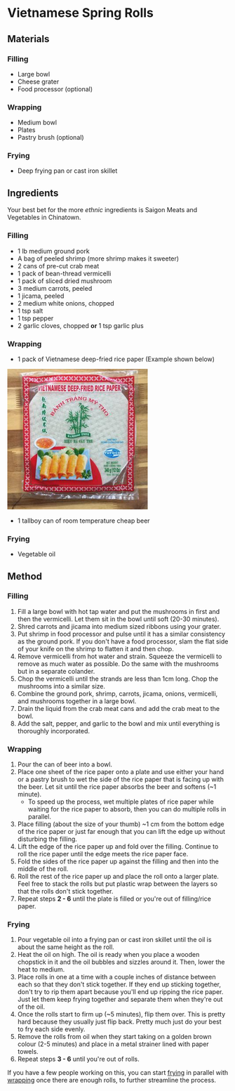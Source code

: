 # Vietnamese Spring Rolls
## Materials
### Filling
* Large bowl
* Cheese grater
* Food processor (optional)
### Wrapping
* Medium bowl
* Plates
* Pastry brush (optional)
### Frying
* Deep frying pan or cast iron skillet

## Ingredients
Your best bet for the more *ethnic* ingredients is Saigon Meats and
Vegetables in Chinatown.
### Filling
* 1 lb medium ground pork
* A bag of peeled shrimp (more shrimp makes it sweeter)
* 2 cans of pre-cut crab meat
* 1 pack of bean-thread vermicelli
* 1 pack of sliced dried mushroom
* 3 medium carrots, peeled
* 1 jicama, peeled
* 2 medium white onions, chopped
* 1 tsp salt
* 1 tsp pepper
* 2 garlic cloves, chopped **or** 1 tsp garlic plus
### Wrapping
* 1 pack of Vietnamese deep-fried rice paper (Example shown below)

![Rice paper](./rice-paper.jpeg)
* 1 tallboy can of room temperature cheap beer
### Frying
* Vegetable oil

## Method
### Filling
1. Fill a large bowl with hot tap water and put the mushrooms in first and
then the vermicelli. Let them sit in the bowl until soft (20-30 minutes).
2. Shred carrots and jicama into medium sized ribbons using your grater.
3. Put shrimp in food processor and pulse until it has a similar consistency
as the ground pork. If you don't have a food processor, slam the flat side of
your knife on the shrimp to flatten it and then chop.
4. Remove vermicelli from hot water and strain. Squeeze the vermicelli to
remove as much water as possible. Do the same with the mushrooms but in a
separate colander.
5. Chop the vermicelli until the strands are less than 1cm long. Chop the
mushrooms into a similar size.
7. Combine the ground pork, shrimp, carrots, jicama, onions, vermicelli, and
mushrooms together in a large bowl.
8. Drain the liquid from the crab meat cans and add the crab meat to the
bowl.
9. Add the salt, pepper, and garlic to the bowl and mix until everything is
thoroughly incorporated.
### Wrapping
1. Pour the can of beer into a bowl.
2. Place one sheet of the rice paper onto a plate and use either your hand or
a pastry brush to wet the side of the rice paper that is facing up with the
beer. Let sit until the rice paper absorbs the beer and softens (~1 minute).
    * To speed up the process, wet multiple plates of rice paper while waiting
    for the rice paper to absorb, then you can do multiple rolls in parallel.
3. Place filling (about the size of your thumb) ~1 cm from the bottom edge of
the rice paper or just far enough that you can lift the edge up without
disturbing the filling.
4. Lift the edge of the rice paper up and fold over the filling. Continue to
roll the rice paper until the edge meets the rice paper face.
5. Fold the sides of the rice paper up against the filling and then into the
middle of the roll.
6. Roll the rest of the rice paper up and place the roll onto a larger plate.
Feel free to stack the rolls but put plastic wrap between the layers so that
the rolls don't stick together.
7. Repeat steps **2 - 6** until the plate is filled or you're out of
filling/rice paper.
### Frying
1. Pour vegetable oil into a frying pan or cast iron skillet until the oil is
about the same height as the roll.
2. Heat the oil on high. The oil is ready when you place a wooden chopstick
in it and the oil bubbles and sizzles around it. Then, lower the heat to
medium.
3. Place rolls in one at a time with a couple inches of distance between each
so that they don't stick together. If they end up sticking together, don't
try to rip them apart because you'll end up ripping the rice paper. Just let
them keep frying together and separate them when they're out of the oil.
4. Once the rolls start to firm up (~5 minutes), flip them over. This is
pretty hard because they usually just flip back. Pretty much just do your
best to fry each side evenly.
5. Remove the rolls from oil when they start taking on a golden brown colour
(2-5 minutes) and place in a metal strainer lined with paper towels.
6. Repeat steps **3 - 6** until you're out of rolls.

If you have a few people working on this, you can start [frying](#frying-2)
in parallel with [wrapping](#wrapping-2) once there are enough rolls, to
further streamline the process.
